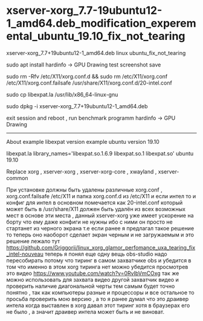# xserver-xorg_7.7-19ubuntu12-1_amd64.deb_modification_experemental_ubuntu_19.10_fix_not_tearing
xserver-xorg_7.7+19ubuntu12-1_amd64.deb linux ubuntu_fix_not_tearing

sudo apt install hardinfo -> GPU Drawing test screenshot save

sudo rm  -Rfv /etc/X11/xorg.conf.d && sudo rm /etc/X11/xorg.conf /etc/X11/xorg.conf.failsafe /usr/share/X11/xorg.conf.d/20-intel.conf

sudo cp libexpat.la /usr/lib/x86_64-linux-gnu

sudo dpkg -i xserver-xorg_7.7+19ubuntu12-1_amd64.deb

exit session and reboot , run benchmark programm hardinfo -> GPU Drawing 

____________________________________________________________________________________________

About example libexpat version example ubuntu version 19.10

libexpat.la library_names='libexpat.so.1.6.9 libexpat.so.1 libexpat.so' ubuntu 19.10

Replace xorg , xserver-xorg , xserver-xorg-core , xwayland , xserver-common

При установке должны быть удалены различные xorg.conf , xorg.conf.failsafe /etc/X11 и папка xorg.conf.d из /etc/X11 и если интел то и конфиг для интел в основном помечается как 20-intel.conf который может быть в /usr/share/X11 должен быть удалён из всех возможных мест в основе эти места , данный xserver-xorg уже имеет ускорение на борту что ему даже конфиги не нужны ибо с ними он просто не стартанет из черного экрана т.е если ранее я предлагал такое решение то теперь оно наоборот сделает экран черным и не загружаемым и это решение лежало тут https://github.com/Griggorii/linux_xorg_glamor_perfomance_uxa_tearing_fix_intel-nouveau 
теперь я понял еще одну вещь obs-studio надо пересобирать потому что тиринг в самом захватчике obs и убедится в том что именно в этом xorg тиринга нет можно убедится просмотрев это видео https://www.youtube.com/watch?v=0RvIbVmCOxg так же можно использовать для захвата видео другой захватчик видео и проверить наличие диагональной черты тем самым будет точно понятно , так как компьютеры разные и процессоры и все остальное то просьба проверить мою версию , а то я ранее думал что это драивер интела когда выставлен в xorg давал этот тиринг хотя в браузерах его не было , а значит драивер интела может быть и не виноват.

